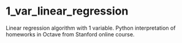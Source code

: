 # 1_var_linear_regression
Linear regression algorithm with 1 variable.
Python interpretation of homeworks in Octave from Stanford online course.
